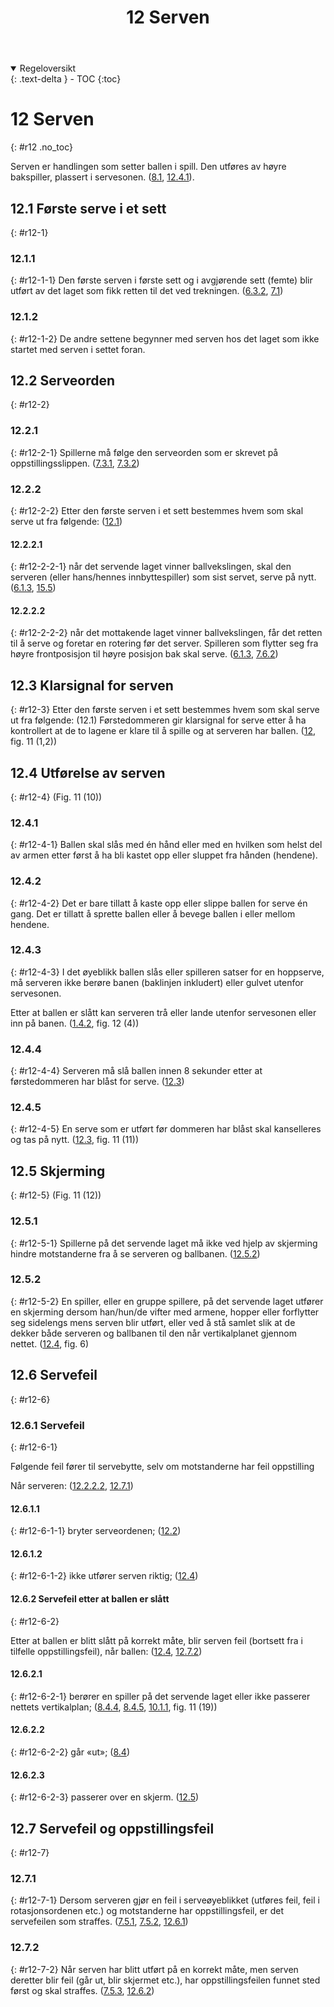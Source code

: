 ﻿---
title: 12 Serven
parent: Kapittel 4
---
<details open markdown="block">
  <summary>
    Regeloversikt
  </summary>
  {: .text-delta }
- TOC
{:toc}
</details>

# 12 Serven
{: #r12 .no_toc}

Serven er handlingen som setter ballen i spill. Den utføres av høyre bakspiller, plassert i 
servesonen.
([8.1](../para8/#r8-1), [12.4.1](#r12-4-1)).

## 12.1 Første serve i et sett
{: #r12-1}

### 12.1.1
{: #r12-1-1}
Den første serven i første sett og i avgjørende sett (femte) blir utført av det laget som fikk 
retten til det ved trekningen.
([6.3.2](../para6/#r6-3-2), [7.1](../para7/#r7-1))

### 12.1.2
{: #r12-1-2}
De andre settene begynner med serven hos det laget som ikke startet med serven i settet 
foran.

## 12.2 Serveorden
{: #r12-2}

### 12.2.1
{: #r12-2-1}
Spillerne må følge den serveorden som er skrevet på oppstillingsslippen.
([7.3.1](../para7/#r7-3-1), [7.3.2](../para7/#r7-3-2))

### 12.2.2
{: #r12-2-2}
Etter den første serven i et sett bestemmes hvem som skal serve ut fra følgende:
([12.1](#r12-1))

#### 12.2.2.1
{: #r12-2-2-1}
når det servende laget vinner ballvekslingen, skal den serveren (eller hans/hennes 
innbyttespiller) som sist servet, serve på nytt.
([6.1.3](../para6/#r6-1-3), [15.5](../para15/#r15-5))

#### 12.2.2.2
{: #r12-2-2-2}
når det mottakende laget vinner ballvekslingen, får det retten til å serve og foretar en 
rotering før det server. Spilleren som flytter seg fra høyre frontposisjon til høyre 
posisjon bak skal serve.
([6.1.3](../para6/#r6-1-3), [7.6.2](../para7/#r7-6-2))

## 12.3 Klarsignal for serven
{: #r12-3}
Etter den første serven i et sett bestemmes hvem som skal serve ut fra følgende: (12.1)
Førstedommeren gir klarsignal for serve etter å ha kontrollert at de to lagene er klare til 
å spille og at serveren har ballen.
([12](#r12), fig. 11 (1,2))

## 12.4 Utførelse av serven
{: #r12-4}
(Fig. 11 (10))

### 12.4.1
{: #r12-4-1}
Ballen skal slås med én hånd eller med en hvilken som helst del av armen etter først å 
ha bli kastet opp eller sluppet fra hånden (hendene).

### 12.4.2
{: #r12-4-2}
Det er bare tillatt å kaste opp eller slippe ballen for serve én gang.  Det er tillatt å sprette 
ballen eller å bevege ballen i eller mellom hendene.

### 12.4.3
{: #r12-4-3}
I det øyeblikk ballen slås eller spilleren satser for en hoppserve, må serveren ikke berøre 
banen (baklinjen inkludert) eller gulvet utenfor servesonen.

Etter at ballen er slått kan serveren trå eller lande utenfor servesonen eller inn på banen. 
([1.4.2](../para1/#r1-4-2), fig. 12 (4))

### 12.4.4
{: #r12-4-4}
Serveren må slå ballen innen 8 sekunder etter at førstedommeren har blåst for serve. 
([12.3](#r12-3))

### 12.4.5
{: #r12-4-5}
En serve som er utført før dommeren har blåst skal kanselleres og tas på nytt. 
([12.3](#r12-3), fig. 11 (11))

## 12.5 Skjerming                                                                                                 
{: #r12-5}
(Fig. 11 (12))

### 12.5.1
{: #r12-5-1}
Spillerne på det servende laget må ikke ved hjelp av skjerming hindre motstanderne fra 
å se serveren og ballbanen.
([12.5.2](#r12-5-2))

### 12.5.2
{: #r12-5-2}
En spiller, eller en gruppe spillere, på det servende laget utfører en skjerming dersom 
han/hun/de vifter med armene, hopper eller forflytter seg sidelengs mens serven blir 
utført, eller ved å stå samlet slik at de dekker både serveren og ballbanen til den når 
vertikalplanet gjennom nettet.
([12.4](#r12-4), fig. 6) 

## 12.6 Servefeil
{: #r12-6}

### 12.6.1 Servefeil
{: #r12-6-1}

Følgende feil fører til servebytte, selv om motstanderne har feil oppstilling 

Når serveren: 
([12.2.2.2](#r12-2-2-2), [12.7.1](#r12-7-1))

#### 12.6.1.1
{: #r12-6-1-1}
bryter serveordenen;
([12.2](#r12-2))
#### 12.6.1.2
{: #r12-6-1-2}
ikke utfører serven riktig;
([12.4](#r12-4))

#### 12.6.2 Servefeil etter at ballen er slått
{: #r12-6-2}

Etter at ballen er blitt slått på korrekt måte, blir serven feil (bortsett fra i tilfelle 
oppstillingsfeil), når ballen:
([12.4](#r12-4), [12.7.2](#r12-7-2))

#### 12.6.2.1
{: #r12-6-2-1}
berører en spiller på det servende laget eller ikke passerer nettets vertikalplan; 
([8.4.4](../para8/#r8-4-4), [8.4.5](../para8/#r8-4-5), [10.1.1](../para10/#r10-1-1), fig. 11 (19))
#### 12.6.2.2
{: #r12-6-2-2}
går «ut»;
([8.4](../para8/#r8-4)) 
#### 12.6.2.3
{: #r12-6-2-3}
passerer over en skjerm.
([12.5](#r12-5))

## 12.7 Servefeil og oppstillingsfeil
{: #r12-7}

### 12.7.1
{: #r12-7-1}
Dersom serveren gjør en feil i serveøyeblikket (utføres feil, feil i rotasjonsordenen etc.) 
og motstanderne har oppstillingsfeil, er det servefeilen som straffes.
([7.5.1](../para7/#r7-5-1), [7.5.2](../para7/#r7-5-2), [12.6.1](#r12-6-1))

### 12.7.2
{: #r12-7-2}
Når serven har blitt utført på en korrekt måte, men serven deretter blir feil (går ut, blir 
skjermet etc.), har oppstillingsfeilen funnet sted først og skal straffes.
([7.5.3](../para7/#r7-5-3), [12.6.2](#r12-6-2))
